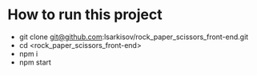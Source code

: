 # How to run this project

- git clone git@github.com:lsarkisov/rock_paper_scissors_front-end.git
- cd <rock_paper_scissors_front-end>
- npm i
- npm start

